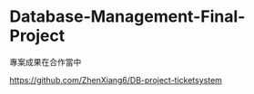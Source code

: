 # Database-Management-Final-Project

專案成果在合作當中

https://github.com/ZhenXiang6/DB-project-ticketsystem
